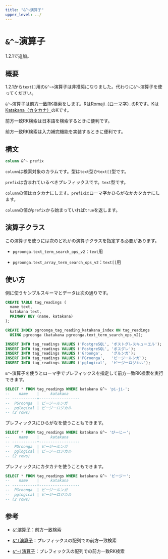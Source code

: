 ```yaml
---
title: "&^~演算子"
upper_level: ../
---
```


# `&^~`演算子

1.2.1で追加。

## 概要

1.2.1から`text[]`用の`&^~>`演算子は非推奨になりました。代わりに`&^~`演算子を使ってください。

`&^~`演算子は[前方一致RK検索][groonga-prefix-rk-search]をします。Rは[Romaji（ローマ字）][wikipedia-romaji]のRです。Kは[Katakana（カタカナ）][wikipedia-katakana]のKです。

前方一致RK検索は日本語を検索するときに便利です。

前方一致RK検索は入力補完機能を実装するときに便利です。

## 構文

```sql
column &^~ prefix
```

`column`は検索対象のカラムです。型は`text`型か`text[]`型です。

`prefix`は含まれているべきプレフィックスです。`text`型です。

`column`の値はカタカナにします。`prefix`はローマ字かひらがなかカタカナにします。

`column`の値が`prefix`から始まっていれば`true`を返します。

## 演算子クラス

この演算子を使うには次のどれかの演算子クラスを指定する必要があります。

  * `pgroonga.text_term_search_ops_v2`：`text`用

  * `pgroonga.text_array_term_search_ops_v2`：`text[]`用

## 使い方

例に使うサンプルスキーマとデータは次の通りです。

```sql
CREATE TABLE tag_readings (
  name text,
  katakana text,
  PRIMARY KEY (name, katakana)
);

CREATE INDEX pgroonga_tag_reading_katakana_index ON tag_readings
  USING pgroonga (katakana pgroonga.text_term_search_ops_v2);
```

```sql
INSERT INTO tag_readings VALUES ('PostgreSQL', 'ポストグレスキューエル');
INSERT INTO tag_readings VALUES ('PostgreSQL', 'ポスグレ');
INSERT INTO tag_readings VALUES ('Groonga',    'グルンガ');
INSERT INTO tag_readings VALUES ('PGroonga',   'ピージールンガ');
INSERT INTO tag_readings VALUES ('pglogical',  'ピージーロジカル');
```

`&^~`演算子を使うとローマ字でプレフィックスを指定して前方一致RK検索を実行できます。

```sql
SELECT * FROM tag_readings WHERE katakana &^~ 'pi-ji-';
--    name    |     katakana     
-- -----------+------------------
--  PGroonga  | ピージールンガ
--  pglogical | ピージーロジカル
-- (2 rows)
```

プレフィックスにひらがなを使うこともできます。

```sql
SELECT * FROM tag_readings WHERE katakana &^~ 'ぴーじー';
--    name    |     katakana     
-- -----------+------------------
--  PGroonga  | ピージールンガ
--  pglogical | ピージーロジカル
-- (2 rows)
```

プレフィックスにカタカナを使うこともできます。

```sql
SELECT * FROM tag_readings WHERE katakana &^~ 'ピージー';
--    name    |     katakana     
-- -----------+------------------
--  PGroonga  | ピージールンガ
--  pglogical | ピージーロジカル
-- (2 rows)
```

## 参考

  * [`&^`演算子][prefix-search-v2]：前方一致検索

  * [`&^|`演算子][prefix-search-in-v2]：プレフィックスの配列での前方一致検索

  * [`&^~|`演算子][prefix-rk-search-in-v2]：プレフィックスの配列での前方一致RK検索

[groonga-prefix-rk-search]:http://groonga.org/ja/docs/reference/operations/prefix_rk_search.html

[wikipedia-romaji]:https://ja.wikipedia.org/wiki/%E3%83%AD%E3%83%BC%E3%83%9E%E5%AD%97

[wikipedia-katakana]:https://ja.wikipedia.org/wiki/%E7%89%87%E4%BB%AE%E5%90%8D

[prefix-search-v2]:prefix-search-v2.html

[prefix-search-in-v2]:prefix-search-in-v2.html

[prefix-rk-search-in-v2]:prefix-rk-search-in-v2.html
